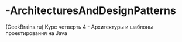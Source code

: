 # -ArchitecturesAndDesignPatterns
(GeekBrains.ru) Курс четверть 4 - Архитектуры и шаблоны проектирования на Java
